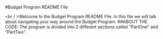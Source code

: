 #Budget Program README File

<br / >Welcome to the Budget Program README File. In this file we will talk about navigating your way around the Budget Program. 
##ABOUT THE CODE:
The program is divided into 2 different sections called "PartOne" and "PartTwo". 
